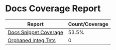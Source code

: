 # Docs Coverage Report

| Report | Count/Coverage |
| -- | -- |
| [Docs Snippet Coverage](docs-pages.md) | 53.5% |
| [Orphaned Integ Tets](orphans-report.md) | 0 |
